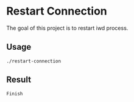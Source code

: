 # Restart Connection
The goal of this project is to restart iwd process.


## Usage
```
./restart-connection
```
## Result
```
Finish
```
